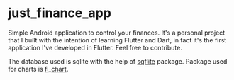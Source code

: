 # just_finance_app

Simple Android application to control your finances.
It's a personal project that I built with the intention of learning Flutter and Dart, in fact it's the first application I've developed in Flutter.
Feel free to contribute.

The database used is sqlite with the help of [sqflite](https://pub.dev/packages/sqflite) package.
Package used for charts is [fl_chart](https://pub.dev/packages/fl_chart).
